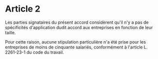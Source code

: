# Article 2

Les parties signataires du présent accord considèrent qu'il n'y a pas de spécificités d'application dudit accord aux entreprises en fonction de leur taille.

Pour cette raison, aucune stipulation particulière n'a été prise pour les entreprises de moins de cinquante salariés, conformément à l'article L. 2261-23-1 du code du travail.

